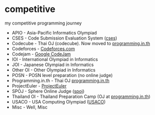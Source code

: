 # competitive

my competitive programming journey

- APIO - Asia-Pacific Informatics Olympiad
- CSES - Code Submission Evaluation System ([cses](https://cses.fi))
- Codecube - Thai OJ (codecube). Now moved to [programming.in.th](https://beta.programming.in.th)
- Codeforces - [Codeforces.com](https://Codeforces.com)
- Codejam - [Google CodeJam](https://codingcompetitions.withgoogle.com/codejam)
- IOI - International Olympiad in Informatics
- JOI - Japanese Olympiad in Informatics
- Other OI - Other Olympiad in Informatics
- POSN - POSN level preparation (no online judge)
- Programming.in.th - Thai OJ [programming.in.th](https://programming.in.th)
- ProjectEuler - [ProjectEuler](https://projecteuler.net)
- SPOJ - Sphere Online Judge ([spoj](https://spoj.com))
- Thailand OI - Thailand Preparation Camp (OJ at [programming.in.th](https://beta.programming.in.th))
- USACO - USA Computing Olympiad ([USACO](http://usaco.org))
- Misc - Well, Misc
